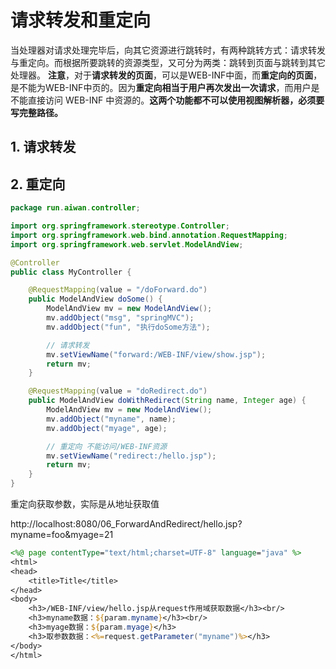 # 请求转发和重定向

当处理器对请求处理完毕后，向其它资源进行跳转时，有两种跳转方式：请求转发与重定向。而根据所要跳转的资源类型，又可分为两类：跳转到页面与跳转到其它处理器。 **注意**，对于**请求转发的页面**，可以是WEB-INF中面，而**重定向的页面**，是不能为WEB-INF中页的。因为**重定向相当于用户再次发出一次请求**，而用户是不能直接访问 WEB-INF 中资源的。**这两个功能都不可以使用视图解析器，必须要写完整路径。**

## 1. 请求转发

## 2. 重定向

```java
package run.aiwan.controller;

import org.springframework.stereotype.Controller;
import org.springframework.web.bind.annotation.RequestMapping;
import org.springframework.web.servlet.ModelAndView;

@Controller
public class MyController {

    @RequestMapping(value = "/doForward.do")
    public ModelAndView doSome() {
        ModelAndView mv = new ModelAndView();
        mv.addObject("msg", "springMVC");
        mv.addObject("fun", "执行doSome方法");

        // 请求转发
        mv.setViewName("forward:/WEB-INF/view/show.jsp");
        return mv;
    }

    @RequestMapping(value = "doRedirect.do")
    public ModelAndView doWithRedirect(String name, Integer age) {
        ModelAndView mv = new ModelAndView();
        mv.addObject("myname", name);
        mv.addObject("myage", age);

        // 重定向 不能访问/WEB-INF资源
        mv.setViewName("redirect:/hello.jsp");
        return mv;
    }
}

```

重定向获取参数，实际是从地址获取值

http://localhost:8080/06_ForwardAndRedirect/hello.jsp?myname=foo&myage=21

```jsp
<%@ page contentType="text/html;charset=UTF-8" language="java" %>
<html>
<head>
    <title>Title</title>
</head>
<body>
    <h3>/WEB-INF/view/hello.jsp从request作用域获取数据</h3><br/>
    <h3>myname数据：${param.myname}</h3><br/>
    <h3>myage数据：${param.myage}</h3>
    <h3>取参数数据：<%=request.getParameter("myname")%></h3>
</body>
</html>
```

